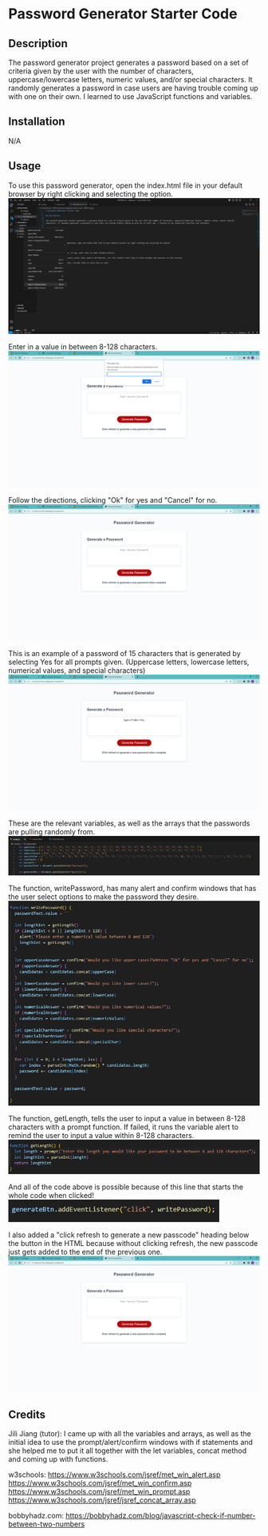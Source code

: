 # Password Generator Starter Code

## Description

The password generator project generates a password based on a set of criteria given by the user with the number of characters, uppercase/lowercase letters, numeric values, and/or special characters. It randomly generates a password in case users are having trouble coming up with one on their own. I learned to use JavaScript functions and variables.

## Installation

N/A

## Usage

To use this password generator, open the index.html file in your default browser by right clicking and selecting the option. 
![Alt text](./assets/vs-code.png)

Enter in a value in between 8-128 characters.
![Alt text](./assets/characters.png)

Follow the directions, clicking "Ok" for yes and "Cancel" for no.
![Alt text](./assets/options.png)

This is an example of a password of 15 characters that is generated by selecting Yes for all prompts given. (Uppercase letters, lowercase letters, numerical values, and special characters)
![Alt text](./assets/example-password.png)

These are the relevant variables, as well as the arrays that the passwords are pulling randomly from.
![Alt text](./assets/variables.png)

The function, writePassword, has many alert and confirm windows that has the user select options to make the password they desire. 
![Alt text](./assets/writePassword.png)

The function, getLength, tells the user to input a value in between 8-128 characters with a prompt function. If failed, it runs the variable alert to remind the user to input a value within 8-128 characters.
![Alt text](./assets/getLength.png)

And all of the code above is possible because of this line that starts the whole code when clicked!
![Alt text](./assets/button.png)

I also added a "click refresh to generate a new passcode" heading below the button in the HTML because without clicking refresh, the new passcode just gets added to the end of the previous one.
![Alt text](./assets/window.png)

## Credits

Jili Jiang (tutor): I came up with all the variables and arrays, as well as the initial idea to use the prompt/alert/confirm windows with if statements and she helped me to put it all together with the let variables, concat method and coming up with functions. 

w3schools: https://www.w3schools.com/jsref/met_win_alert.asp
https://www.w3schools.com/jsref/met_win_confirm.asp
https://www.w3schools.com/jsref/met_win_prompt.asp
https://www.w3schools.com/jsref/jsref_concat_array.asp

bobbyhadz.com: https://bobbyhadz.com/blog/javascript-check-if-number-between-two-numbers